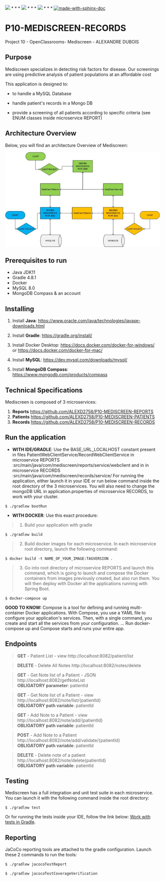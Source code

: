<img src="https://img.shields.io/badge/java-%23ED8B00.svg?&style=for-the-badge&logo=java&logoColor=white"/> * * *  <img src="https://img.shields.io/badge/spring%20-%236DB33F.svg?&style=for-the-badge&logo=spring&logoColor=white"/>  * * *  <img src="https://img.shields.io/badge/docker%20-%230db7ed.svg?&style=for-the-badge&logo=docker&logoColor=white"/> * * * [![made-with-sphinx-doc](https://img.shields.io/badge/Made%20with-Gradle-1f425f.svg)](https://www.sphinx-doc.org/)

# P10-MEDISCREEN-RECORDS
Project 10 - OpenClassrooms- Mediscreen - ALEXANDRE DUBOIS

## Purpose
Mediscreen specializes in detecting risk factors for disease. Our screenings are using predictive analysis of patient populations at an affordable cost

This application is designed to:

- to handle a MySQL Database

- handle patient's records in a Mongo DB

- provide a screening of all patients according to specific criteria (see ENUM classes inside microservice REPORT)

## Architecture Overview
Below, you will find an architecture Overview of Mediscreen:

![Screenshot](FlowChart.jpg)

## Prerequisites to run
- Java JDK11
- Gradle 4.8.1
- Docker
- MySQL 8.0
- MongoDB Compass & an account


## Installing
1. Install **Java**: https://www.oracle.com/java/technologies/javase-downloads.html

2. Install **Gradle**: https://gradle.org/install/

3. Install Docker Desktop: https://docs.docker.com/docker-for-windows/ or https://docs.docker.com/docker-for-mac/

4. Install **MySQL**: https://dev.mysql.com/downloads/mysql/

5. Install **MongoDB Compass**: https://www.mongodb.com/products/compass

## Technical Specifications

Mediscreen is composed of 3 microservices:
1. **Reports**
https://github.com/ALEXD2758/P10-MEDISCREEN-REPORTS
2. **Patients**
https://github.com/ALEXD2758/P10-MEDISCREEN-PATIENTS
3. **Records**
https://github.com/ALEXD2758/P10-MEDISCREEN-RECORDS

## Run the application

- **WITH IDE/GRADLE**: Use the BASE_URL_LOCALHOST constant present in files PatientWebClientService/RecordWebClientService in microservice REPORTS :src/main/java/com/mediscreen/reports/service/webclient and in
in microservice RECORDS :src/main/java/com/mediscreen/records/service/
For running the application, either launch it in your IDE or run below command inside the root directory of the 3 microservices.
You will also need to change the mongoDB URL in application.properties of microservice RECORDS, to work with your cluster.
```
$ ./gradlew bootRun
```
- **WITH DOCKER**: Use this exact procedure: 
> 1. Build your application with gradle
```
$ ./gradlew build
```
> 2. Build docker images for each microservice. In each microservice root directory, launch the following command:

```
$ docker build -t NAME_OF_YOUR_IMAGE:TAGVERSION .
```
> 3. Go into root directory of microservice REPORTS and launch this command, which is going to launch and compose the Docker containers from images previously created, but also run them.
You will then deploy with Docker all the applications running with Spring Boot.

```
$ docker-compose up
```

**GOOD TO KNOW:** Compose is a tool for defining and running multi-container Docker applications. With Compose, you use a YAML file to configure your application's services. 
Then, with a single command, you create and start all the services from your configuration. ... 
Run docker-compose up and Compose starts and runs your entire app.

## Endpoints

> **GET** - Patient List - view
http://localhost:8082/patient/list

> **DELETE** - Delete All Notes
http://localhost:8082/notes/delete

> **GET** - Get Note list of a Patient - JSON
http://localhost:8082/getNoteList <br>
**OBLIGATORY parameter**: patientId

> **GET** - Get Note list of a Patient - view
http://localhost:8082/note/list/{patientId} <br>
**OBLIGATORY path variable**: patientId

> **GET** - Add Note to a Patient - view
http://localhost:8082/note/add/{patientId} <br>
**OBLIGATORY path variable**: patientId

> **POST** - Add Note to a Patient
http://localhost:8082/note/add/validate/{patientId} <br>
**OBLIGATORY path variable**: patientId

> **DELETE** - Delete note of a patient
http://localhost:8082/note/delete{patientId} <br>
**OBLIGATORY path variable**: patientId

## Testing
Mediscreen has a full integration and unit test suite in each microservice. You can launch it with the following command inside the root directory:

```
$ ./gradlew test
```

Or for running the tests inside your IDE, follow the link below:
[Work with tests in Gradle](https://www.jetbrains.com/help/idea/work-with-tests-in-gradle.html#configure_gradle_test_runner).

## Reporting
JaCoCo reporting tools are attached to the gradle configuration. Launch these 2 commands to run the tools:
```
$ ./gradlew jacocoTestReport
```
```
$ ./gradlew jacocoTestCoverageVerification
```
